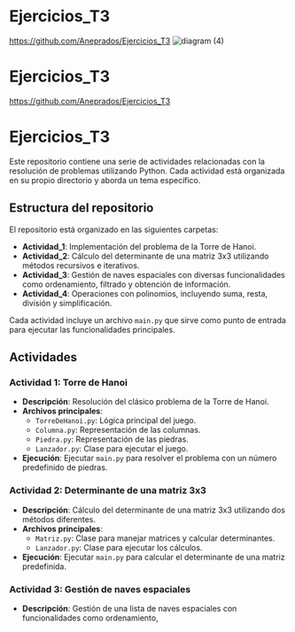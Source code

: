 # Ejercicios_T3
https://github.com/Aneprados/Ejercicios_T3
![diagram (4)](https://github.com/user-attachments/assets/1b4a7cd6-a2cb-4af2-a894-3b29bbe83117)
# Ejercicios_T3
https://github.com/Aneprados/Ejercicios_T3

# Ejercicios_T3

Este repositorio contiene una serie de actividades relacionadas con la resolución de problemas utilizando Python. Cada actividad está organizada en su propio directorio y aborda un tema específico.

## Estructura del repositorio

El repositorio está organizado en las siguientes carpetas:

- **Actividad_1**: Implementación del problema de la Torre de Hanoi.
- **Actividad_2**: Cálculo del determinante de una matriz 3x3 utilizando métodos recursivos e iterativos.
- **Actividad_3**: Gestión de naves espaciales con diversas funcionalidades como ordenamiento, filtrado y obtención de información.
- **Actividad_4**: Operaciones con polinomios, incluyendo suma, resta, división y simplificación.

Cada actividad incluye un archivo `main.py` que sirve como punto de entrada para ejecutar las funcionalidades principales.

## Actividades

### Actividad 1: Torre de Hanoi
- **Descripción**: Resolución del clásico problema de la Torre de Hanoi.
- **Archivos principales**:
  - `TorreDeHanoi.py`: Lógica principal del juego.
  - `Columna.py`: Representación de las columnas.
  - `Piedra.py`: Representación de las piedras.
  - `Lanzador.py`: Clase para ejecutar el juego.
- **Ejecución**: Ejecutar `main.py` para resolver el problema con un número predefinido de piedras.

### Actividad 2: Determinante de una matriz 3x3
- **Descripción**: Cálculo del determinante de una matriz 3x3 utilizando dos métodos diferentes.
- **Archivos principales**:
  - `Matriz.py`: Clase para manejar matrices y calcular determinantes.
  - `Lanzador.py`: Clase para ejecutar los cálculos.
- **Ejecución**: Ejecutar `main.py` para calcular el determinante de una matriz predefinida.

### Actividad 3: Gestión de naves espaciales
- **Descripción**: Gestión de una lista de naves espaciales con funcionalidades como ordenamiento,
